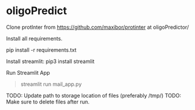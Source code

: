 # oligoPredict

Clone protInter from https://github.com/maxibor/protinter at oligoPredictor/

Install all requirements.

pip install -r requirements.txt

Install streamlit:
pip3 install streamlit

Run Streamlit App

>streamlit run mail_app.py

TODO: Update path to storage location of files (preferably /tmp/)
TODO: Make sure to delete files after run.
